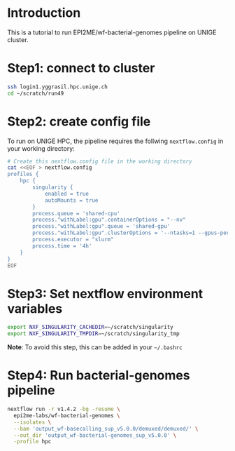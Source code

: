 
# Introduction

This is a tutorial to run EPI2ME/wf-bacterial-genomes pipeline on UNIGE cluster.


# Step1: connect to cluster

```bash
ssh login1.yggrasil.hpc.unige.ch
cd ~/scratch/run49
```

# Step2: create config file

To run on UNIGE HPC, the pipeline requires the follwing `nextflow.config` in your working directory:

```bash
# Create this nextflow.config file in the working directory
cat <<EOF > nextflow.config
profiles {
	hpc {
		singularity {
			enabled = true
			autoMounts = true
		}
		process.queue = 'shared-cpu'
		process."withLabel:gpu".containerOptions = "--nv"
		process."withLabel:gpu".queue = 'shared-gpu'
		process."withLabel:gpu".clusterOptions = '--ntasks=1 --gpus-per-task=1'
		process.executor = "slurm"
		process.time = '4h'
	}
}
EOF
```


# Step3: Set nextflow environment variables

```bash
export NXF_SINGULARITY_CACHEDIR=~/scratch/singularity
export NXF_SINGULARITY_TMPDIR=~/scratch/singularity_tmp
```

**Note**: To avoid this step, this can be added in your `~/.bashrc`



# Step4: Run bacterial-genomes pipeline

```bash
nextflow run -r v1.4.2 -bg -resume \
  epi2me-labs/wf-bacterial-genomes \
  --isolates \
  --bam 'output_wf-basecalling_sup_v5.0.0/demuxed/demuxed/' \
  --out_dir 'output_wf-bacterial-genomes_sup_v5.0.0' \
  -profile hpc
```



